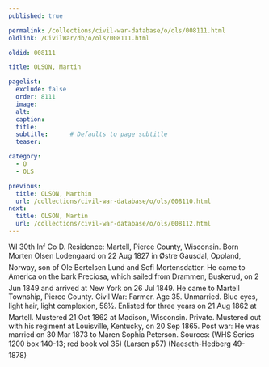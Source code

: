 ```yaml
---
published: true

permalink: /collections/civil-war-database/o/ols/008111.html
oldlink: /CivilWar/db/o/ols/008111.html

oldid: 008111

title: OLSON, Martin

pagelist:
  exclude: false
  order: 8111
  image: 
  alt:
  caption:
  title:
  subtitle:      # Defaults to page subtitle
  teaser:

category: 
  - O 
  - OLS

previous:
  title: OLSON, Marthin
  url: /collections/civil-war-database/o/ols/008110.html  
next:
  title: OLSON, Martin
  url: /collections/civil-war-database/o/ols/008112.html   
---
```

WI 30th Inf Co D. Residence: Martell, Pierce County, Wisconsin. Born &#147;Morten Olsen Lodengaard&#148; on 22 Aug 1827 in &Oslash;stre Gausdal, Oppland, Norway, son of Ole Bertelsen Lund and Sofi Mortensdatter. He came to America on the bark &#147;Preciosa&#148;, which sailed from Drammen, Buskerud, on 2 Jun 1849 and arrived at New York on 26 Jul 1849. He came to Martell Township, Pierce County. Civil War: Farmer. Age 35. Unmarried. Blue eyes, light hair, light complexion, 5&#146;8&frac12;&#148;. Enlisted for three years on 21 Aug 1862 at Martell. Mustered 21 Oct 1862 at Madison, Wisconsin. Private. Mustered out with his regiment at Louisville, Kentucky, on 20 Sep 1865. Post war: He was married on 30 Mar 1873 to Maren Sophia Peterson. Sources: (WHS Series 1200 box 140-13; red book vol 35) (Larsen p57) (Naeseth-Hedberg &#146;49-1878)